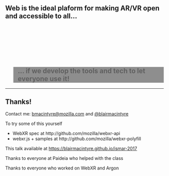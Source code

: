 <!-- .slide: data-background="resources/textures/ironman.png" -->

<h2>Web is the ideal plaform for making AR/VR open and accessible to all...</h2>
<br>
<br>
<br>
<br>

<br>
<br>
<blockquote style="background: rgba(32, 32, 32, 0.5);">
    <h2>... if we develop the tools and tech to let everyone use it!</h2>
</blockquote>

------
<!-- .slide: data-background="resources/textures/background-radial.jpeg" style="text-align: left;" -->


<h2>Thanks!</h2>
<p>Contact me: <a href="mailto:bmacintyre@mozilla.com">bmacintyre@mozilla.com</a> and <a href="https://twitter.com/blairmacintyre">@blairmacintyre</a>

<p>To try some of this yourself</p>
<ul>
    <li>WebXR spec at http://github.com/mozilla/webxr-api</li>
    <li>webxr.js + samples at http://github.com/mozilla/webxr-polyfill</li>
</ul>

<p>This talk available at <a href="https://blairmacintyre.github.io/ismar-2017">https://blairmacintyre.github.io/ismar-2017</a></p>
<p>Thanks to everyone at Paideia who helped with the class</p>
<p>Thanks to everyone who worked on WebXR and Argon</p>

